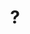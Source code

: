 ---
pid: ch316
title: "?"
location_transcription: Anywhere.
coordinates: "[-75.163779269193, 39.95241161887]"
zipcode: '80926'
gen_neighborhood: 
neighborhood: 
outside_phl: 'Colorado Springs CO '
age: '48'
age_range: 40-49
instagram: 
image_file_name: ch_316.jpg
proposal_transcription: 
topic: Unity
topic_summary: '0'
type: Other No Form
keywords_other: 
credit: Mimi Chough
image_labels: "#NAME?"
twitter: 
facebook: 
permalink: "/monuments/ch316/"
layout: item-page
---